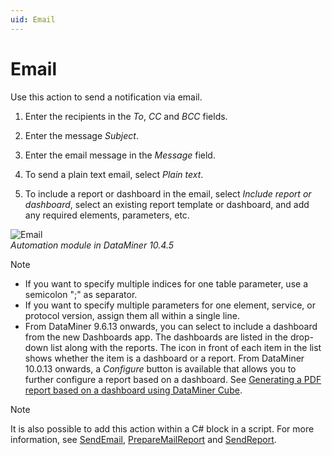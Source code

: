 ```yaml
---
uid: Email
---
```


# Email

Use this action to send a notification via email.

1. Enter the recipients in the *To*, *CC* and *BCC* fields.

1. Enter the message *Subject*.

1. Enter the email message in the *Message* field.

1. To send a plain text email, select *Plain text*.

1. To include a report or dashboard in the email, select *Include report or dashboard*, select an existing report template or dashboard, and add any required elements, parameters, etc.

![Email](~/user-guide/images/Automation_Email.png)<br>*Automation module in DataMiner 10.4.5*

   > [!NOTE]
   >
   > - If you want to specify multiple indices for one table parameter, use a semicolon ";" as separator.
   > - If you want to specify multiple parameters for one element, service, or protocol version, assign them all within a single line.
   > - From DataMiner 9.6.13 onwards, you can select to include a dashboard from the new Dashboards app. The dashboards are listed in the drop-down list along with the reports. The icon in front of each item in the list shows whether the item is a dashboard or a report. From DataMiner 10.0.13 onwards, a *Configure* button is available that allows you to further configure a report based on a dashboard. See [Generating a PDF report based on a dashboard using DataMiner Cube](xref:Generating_a_report_based_on_a_dashboard_Cube).

> [!NOTE]
> It is also possible to add this action within a C# block in a script. For more information, see [SendEmail](xref:Skyline.DataMiner.Automation.Engine.SendEmail(Skyline.DataMiner.Automation.EmailOptions)), [PrepareMailReport](xref:Skyline.DataMiner.Automation.Engine.PrepareMailReport(System.String)) and [SendReport](xref:Skyline.DataMiner.Automation.Engine.SendReport(Skyline.DataMiner.Automation.MailReportOptions)).
